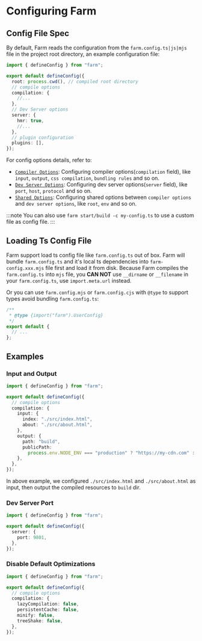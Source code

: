 # Configuring Farm

## Config File Spec

By default, Farm reads the configuration from the `farm.config.ts|js|mjs` file in the project root directory, an example configuration file:

```ts title="farm.config.ts" {5-7}
import { defineConfig } from "farm";

export default defineConfig({
  root: process.cwd(), // compiled root directory
  // compile options
  compilation: {
    //...
  },
  // Dev Server options
  server: {
    hmr: true,
    //...
  },
  // plugin configuration
  plugins: [],
});
```

For config options details, refer to:

- [`Compiler Options`](/docs/config/compilation-options): Configuring compiler options(`compilation` field), like `input`, `output`, `css compilation`, `bundling rules` and so on.
- [`Dev Server Options`](/docs/config/dev-server): Configuring dev server options(`server` field), like `port`, `host`, `protocol` and so on.
- [`Shared Options`](/docs/config/shared): Configuring shared options between `compiler options` and `dev server options`, like `root`, `env` and so on.

:::note
You can also use `farm start/build -c my-config.ts` to use a custom file as config file.
:::

## Loading Ts Config File

Farm support load ts config file like `farm.config.ts` out of box. Farm will bundle `farm.config.ts` and it's local ts dependencies into `farm-config.xxx.mjs` file first and load it from disk. Because Farm compiles the `farm.config.ts` into `mjs` file, you **CAN NOT** use `__dirname` or `__filename` in your `farm.config.ts`, use `import.meta.url` instead.

Or you can use `farm.config.mjs` or `farm.config.cjs` with `@type` to support types avoid bundling `farm.config.ts`:

```js title="farm.config.mjs"
/**
 * @type {import("farm").UserConfig}
 */
export default {
  // ...
};
```

## Examples

### Input and Output

```ts title="farm.config.ts" {5-7}
import { defineConfig } from "farm";

export default defineConfig({
  // compile options
  compilation: {
    input: {
      index: "./src/index.html",
      about: "./src/about.html",
    },
    output: {
      path: "build",
      publicPath:
        process.env.NODE_ENV === "production" ? "https://my-cdn.com" : "/",
    },
  },
});
```

In above example, we configured `./src/index.html` and `./src/about.html` as input, then output the compiled resources to `build` dir.

### Dev Server Port

```ts title="farm.config.ts" {5-7}
import { defineConfig } from "farm";

export default defineConfig({
  server: {
    port: 9801,
  },
});
```

### Disable Default Optimizations

```ts title="farm.config.ts" {5-7}
import { defineConfig } from "farm";

export default defineConfig({
  // compile options
  compilation: {
    lazyCompilation: false,
    persistentCache: false,
    minify: false,
    treeShake: false,
  },
});
```
